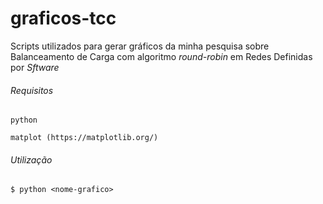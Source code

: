 # graficos-tcc

Scripts utilizados para gerar gráficos da minha pesquisa sobre Balanceamento de Carga com algoritmo *round-robin* em Redes Definidas por *Sftware*

###### Requisitos
```
python

matplot (https://matplotlib.org/)
```

###### Utilização
`$ python <nome-grafico>`
